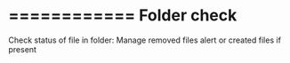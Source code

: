 ============
Folder check
============

Check status of file in folder:
Manage removed files alert or created files if present
